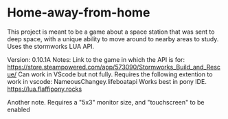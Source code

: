 # Home-away-from-home
This project is meant to be a game about a space station that was sent to deep space, with a unique ability to move around to nearby areas to study. Uses the stormworks LUA API.

Version: 0.10.1A
Notes: Link to the game in which the API is for:
https://store.steampowered.com/app/573090/Stormworks_Build_and_Rescue/
Can work in VScode but not fully. Requires the following extention to work in vscode:
NameousChangey.lifeboatapi
Works best in pony IDE.
https://lua.flaffipony.rocks

Another note. Requires a "5x3" monitor size, and "touchscreen" to be enabled
